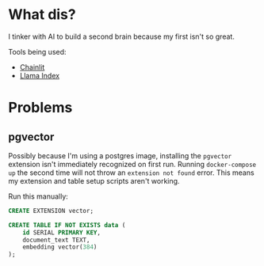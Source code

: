 # What dis?

I tinker with AI to build a second brain because my first isn't so great.

Tools being used:
- [Chainlit](https://docs.chainlit.io/overview)  
- [Llama Index](https://www.llamaindex.ai/)  


# Problems
## pgvector

Possibly because I'm using a postgres image, installing the `pgvector` extension isn't immediately recognized on first run.
Running `docker-compose up` the second time will not throw an `extension not found` error. This means my extension and table setup scripts aren't working.

Run this manually:
```sql
CREATE EXTENSION vector;

CREATE TABLE IF NOT EXISTS data (
    id SERIAL PRIMARY KEY,
    document_text TEXT,
    embedding vector(384)
);

```